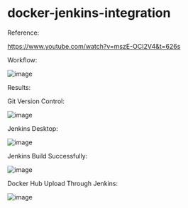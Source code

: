# docker-jenkins-integration

Reference:

https://www.youtube.com/watch?v=mszE-OCI2V4&t=626s

Workflow: 

![image](https://media-exp1.licdn.com/dms/image/C5612AQE6UEvLfJd2mQ/article-cover_image-shrink_600_2000/0/1589460987417?e=1623283200&v=beta&t=LsnbTAfbbg-yq-SF7NfcfSlU41bt0o5zGTHiE8onn-4)

Results:

Git Version Control:

![image](https://user-images.githubusercontent.com/58724748/117470672-a5161400-af89-11eb-8ebf-467c8de5ec93.png)

Jenkins Desktop: 

![image](https://user-images.githubusercontent.com/58724748/117470218-25884500-af89-11eb-9618-040f380868ea.png)

Jenkins Build Successfully:

![image](https://user-images.githubusercontent.com/58724748/117470329-42247d00-af89-11eb-8ef4-7bbceb2281b3.png)

Docker Hub Upload Through Jenkins: 

![image](https://user-images.githubusercontent.com/58724748/117470116-08ec0d00-af89-11eb-89de-ae784182c9e0.png)


